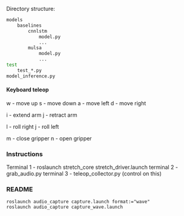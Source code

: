 

Directory structure:

```bash
models
    baselines
        cnnlstm
            model.py
            ...
        mulsa
            model.py
            ...
test
    test_*.py
model_inference.py        
```




#### Keyboard teleop

w - move up
s - move down
a - move left
d - move right

i - extend arm
j - retract arm

l - roll right
j - roll left

m - close gripper
n - open gripper


### Instructions
 
Terminal 1 - roslaunch stretch_core stretch_driver.launch
terminal 2 - grab_audio.py
terminal 3 - teleop_collector.py (control on this)


### README

```shell
roslaunch audio_capture capture.launch format:="wave"
roslaunch audio_capture capture_wave.launch 
```
